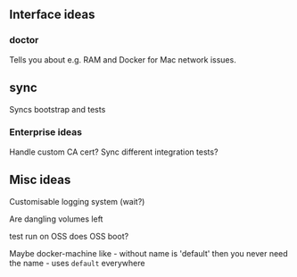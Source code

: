 ## Interface ideas

### doctor

Tells you about e.g. RAM and Docker for Mac network issues.

## sync

Syncs bootstrap and tests


### Enterprise ideas

Handle custom CA cert?
Sync different integration tests?

## Misc ideas

Customisable logging system (wait?)

Are dangling volumes left

test run on OSS
does OSS boot?

Maybe docker-machine like - without name is 'default' then you never need the name - uses `default` everywhere
